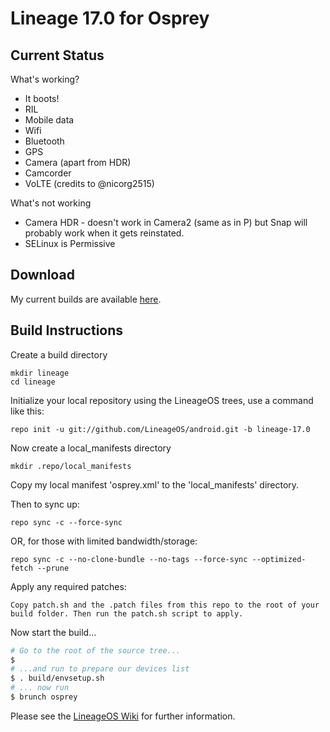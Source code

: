 
Lineage 17.0 for Osprey
=======================

Current Status
--------------

What's working?
 - It boots!
 - RIL
 - Mobile data
 - Wifi
 - Bluetooth
 - GPS
 - Camera (apart from HDR)
 - Camcorder
 - VoLTE (credits to @nicorg2515)

What's not working
 - Camera HDR - doesn't work in Camera2 (same as in P) but Snap will probably work when it gets reinstated.
 - SELinux is Permissive


Download
--------

My current builds are available [here](https://chil360.github.io/).

Build Instructions
------------------
Create a build directory

	mkdir lineage
	cd lineage

Initialize your local repository using the LineageOS trees, use a command like this:

    repo init -u git://github.com/LineageOS/android.git -b lineage-17.0

Now create a local_manifests directory

    mkdir .repo/local_manifests

Copy my local manifest 'osprey.xml' to the 'local_manifests' directory.

Then to sync up:

    repo sync -c --force-sync

OR, for those with limited bandwidth/storage:

    repo sync -c --no-clone-bundle --no-tags --force-sync --optimized-fetch --prune

Apply any required patches:

    Copy patch.sh and the .patch files from this repo to the root of your build folder. Then run the patch.sh script to apply.	


Now start the build...

```bash
# Go to the root of the source tree...
$
# ...and run to prepare our devices list
$ . build/envsetup.sh
# ... now run
$ brunch osprey
```

Please see the [LineageOS Wiki](https://wiki.lineageos.org/) for further information.
